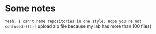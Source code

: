 # Some notes
`Yeah, I can't name repositories in one style. Hope you're not confused)))))`
I upload zip file because my lab has more than 100 files( 
